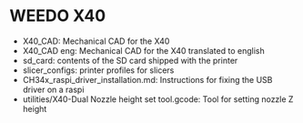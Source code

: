 # WEEDO X40
- X40_CAD: Mechanical CAD for the X40
- X40_CAD eng: Mechanical CAD for the X40 translated to english
- sd_card: contents of the SD card shipped with the printer
- slicer_configs: printer profiles for slicers
- CH34x_raspi_driver_installation.md: Instructions for fixing the USB driver on a raspi
- utilities/X40-Dual Nozzle height set tool.gcode: Tool for setting nozzle Z height

